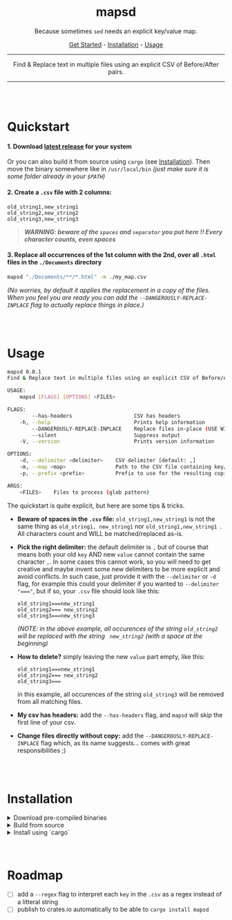 <div align="center">

# mapsd

Because sometimes `sed` needs an explicit key/value map.

[Get Started](#quickstart) - [Installation](#installation) - [Usage](#usage)

</div>

---

<div align="center">
Find & Replace text in multiple files using an explicit CSV of Before/After pairs.
</div>

---

<br/>
<br/>

# Quickstart

#### 1. Download [latest release](https://github.com/Jonarod/mapsd/releases) for your system
Or you can also build it from source using `cargo` (see [Installation](#installation)). Then move the binary somewhere like in `/usr/local/bin` *(just make sure it is some folder already in your `$PATH`)*


#### 2. Create a `.csv` file with 2 columns:

```csv
old_string1,new_string1
old_string2,new_string2
old_string3,new_string3
```

> ***WARNING: beware of the `spaces` and `separator` you put here !! Every character counts, even spaces***


#### 3. Replace all occurrences of the 1st column with the 2nd, over all `.html` files in the `./Documents` directory

```sh
mapsd "./Documents/**/*.html" -m ./my_map.csv
```

*(No worries, by default it applies the replacement in a copy of the files. When you feel you are ready you can add the `--DANGEROUSLY-REPLACE-INPLACE` flag to actually replace things in place.)*


<br/>
<br/>

# Usage

```sh
mapsd 0.0.1
Find & Replace text in multiple files using an explicit CSV of Before/After pairs.

USAGE:
    mapsd [FLAGS] [OPTIONS] <FILES>

FLAGS:
        --has-headers                    CSV has headers
    -h, --help                           Prints help information
        --DANGEROUSLY-REPLACE-INPLACE    Replace files in-place (USE WITH CAUTION)
        --silent                         Suppress output
    -V, --version                        Prints version information

OPTIONS:
    -d, --delimiter <delimiter>    CSV delimiter [default: ,]
    -m, --map <map>                Path to the CSV file containing key/value pairs [default: map.csv]
    -p, --prefix <prefix>          Prefix to use for the resulting copied file [default: replaced.]

ARGS:
    <FILES>    Files to process (glob pattern)
```


The quickstart is quite explicit, but here are some tips & tricks.

- **Beware of spaces in the `.csv` file:** `old_string1,new_string1` is not the same thing as `old_string1, new_string1` nor `old_string1,new_string1 `. All characters count and WILL be matched/replaced as-is.


- **Pick the right delimiter:** the default delimiter is `,` but of course that means both your old `key` AND new `value` cannot contain the same character `,`. In some cases this cannot work, so you will need to get creative and maybe invent some new delimiters to be more explicit and avoid conflicts. In such case, just provide it with the `--delimiter` or `-d` flag, for example this could your delimiter if you wanted to `--delimiter "==="`, but if so, your `.csv` file should look like this:

    ```csv
    old_string1===new_string1
    old_string2=== new_string2
    old_string3===new_string3
    ```
    *(NOTE: in the above example, all occurences of the string `old_string2` will be replaced with the string ` new_string2` (with a space at the beginning)*

- **How to delete?** simply leaving the new `value` part empty, like this:
    ```csv
    old_string1===new_string1
    old_string2=== new_string2
    old_string3===
    ```
    in this example, all occurences of the string `old_string3` will be removed from all matching files.


- **My csv has headers:** add the `--has-headers` flag, and `mapsd` will skip the first line of your csv.

- **Change files directly without copy:** add the `--DANGEROUSLY-REPLACE-INPLACE` flag which, as its name suggests... comes with great responsibilities ;)



<br/>
<br/>

# Installation

<details>
<summary>Download pre-compiled binaries</summary>
Go to the [releases](https://github.com/Jonarod/mapsd/releases), and download the lastest binary for your platform.
</details>


<details>
<summary>Build from source</summary>
[Install rust](https://www.rust-lang.org/tools/install), then:

```sh
git clone git@github.com:Jonarod/mapsd.git
cd mapsd
cargo build --release

# Move it somewhere, like this
sudo mv ./target/release/mapsd /usr/local/bin/
```

Check everything is fine:
```sh
mapsd --version
```
</details>

<details>
<summary>Install using `cargo`</summary>
Coming soon...
</details>


<br/>
<br/>

# Roadmap
- [ ] add a `--regex` flag to interpret each `key` in the `.csv` as a regex instead of a litteral string
- [ ] publish to crates.io automatically to be able to `cargo install mapsd`
